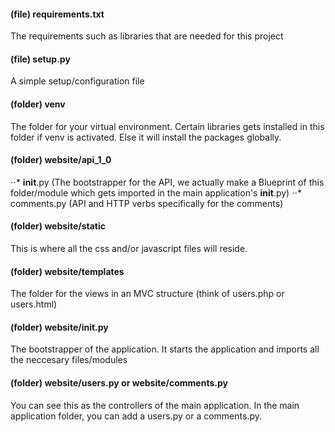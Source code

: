 #### (file) requirements.txt
The requirements such as libraries that are needed for this project

#### (file) setup.py
A simple setup/configuration file

#### (folder) venv
The folder for your virtual environment. Certain libraries gets installed in this folder if venv is activated.
Else it will install the packages globally.

#### (folder) website/api_1_0
⋅⋅* __init__.py (The bootstrapper for the API, we actually make a Blueprint of this folder/module which gets imported in the main application's __init__.py)
⋅⋅* comments.py (API and HTTP verbs specifically for the comments)

#### (folder) website/static
This is where all the css and/or javascript files will reside.

#### (folder) website/templates
The folder for the views in an MVC structure (think of users.php or users.html)

#### (folder) website/__init__.py
The bootstrapper of the application. It starts the application and imports all the neccesary files/modules

#### (folder) website/users.py or website/comments.py
You can see this as the controllers of the main application. In the main application folder, you can add a users.py or a comments.py.
